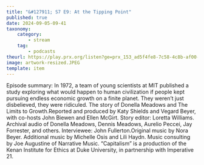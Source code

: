 ```yaml
---
title: "&#127911; S7 E9: At the Tipping Point"
published: true
date: 2024-09-05-09-41
taxonomy:
    category:
        - stream
    tag:
        - podcasts
theurl: https://play.prx.org/listen?ge=prx_153_ad5f4fe8-7c58-4c8b-af00-9203608e5f4a&uf=https%3A%2F%2Ffeeds.sceneonradio.org%2FSceneOnRadio
image: artwork-resized.JPEG
template: item
---
```


Episode summary: In 1972, a team of young scientists at MIT published a study exploring what would happen to human civilization if people kept pursuing endless economic growth on a finite planet. They weren&rsquo;t just disbelieved, they were ridiculed. The story of Donella Meadows and The Limits to Growth.Reported and produced by Katy Shields and Vegard Beyer, with co-hosts John Biewen and Ellen McGirt. Story editor: Loretta Williams. Archival audio of Donella Meadows, Dennis Meadows, Aurelio Peccei, Jay Forrester, and others. Interviewee: John Fullerton.Original music by Nora Beyer. Additional music by Michelle Osis and Lili Haydn. Music consulting by Joe Augustine of Narrative Music. &ldquo;Capitalism&rdquo; is a production of the Kenan Institute for Ethics at Duke University, in partnership with Imperative 21.
